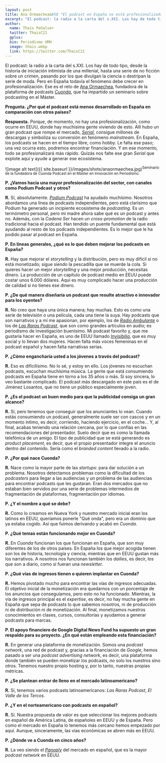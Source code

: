 ```yaml
---
layout: post
title: Ana Ormaechea&#58 "El podcast en España no está profesionalizado; en EEUU, sí"
excerpt: "El podcast: la radio a la carta del s.XXI. Los hay de todo tipo, desde la historia de iniciación intimista de una millenial, hasta una serie de no ficción sobre un crimen, pasando por los que divulgan la ciencia o destripan la serie de moda. Pero el recorrido es mucho más extenso y Ana Ormaechea, fundadora de la plataforma de podcasts Cuonda, ha sido la encargada de arrojar una chispa de luz a un tema que, todavía, parece no estar explotado en su totalidad."
author:
  name: Thais Peñalver
  twitter: ThaisC21
  gplus:  
  bio: Periodismo UMH
  image: thais.webp
  link: https://twitter.com/ThaisC21
---
```

El podcast: la radio a la carta del s.XXI. Los hay de todo tipo, desde la historia de iniciación intimista de una millenial, hasta una serie de no ficción sobre un crimen, pasando por los que divulgan la ciencia o destripan la serie de moda. Pero en España  todavía el fenómeno debe crecer en profesionalización. Ese es el reto de [Ana Ormaechea](https://www.linkedin.com/in/anaormaechea/?locale=es_ES), fundadora de la plataforma de podcasts [_Cuonda_](http://www.cuonda.com/), que ha impartido un seminario sobre podcasting en el Máster. 

**Pregunta. ¿Por qué el podcast está menos desarrollado en España en comparación con otros países?**

**Respuesta.** Porque, de momento, no hay una profesionalización, como ocurre en EEUU, donde hay muchísima gente viviendo de esto. Allí hubo un gran podcast que rompe el mercado, [_Serial_](https://serialpodcast.org/), consigue millones de descargas y simboliza su conversión en fenómeno _mainstream_. En España, los podcasts se hacen en el tiempo libre, como hobby. Le falta ese paso; una vez ocurra esto, podremos encontrar financiación. Y en ese momento, todo se profesionalizará más rápido. Quizás nos falte ese gran _Serial_ que explote aquí y ayude a generar ese ecosistema.

![image alt text]({{ site.baseurl }}/images/shots/anaormaechea.jpg)<sup>Seminario de la fundadora de Cuonda Podcast en el Máster en Innovación en Periodismo.

**P. ¿Vamos hacia una mayor profesionalización del sector, con canales como Podium Podcast**  **y otros?**

**R.** Sí, absolutamente. [_Podium Podcast_](http://www.podiumpodcast.com/) ha ayudado muchísimo. Nosotros abordamos una línea de podcasts independientes, pero está clarísimo que Podium ha generado un incipiente ecosistema de _podcasting_. Es un termómetro personal, pero mi madre ahora sabe qué es un podcast y antes no. Además, con la _Cadena Ser_ hacen un _cross-promotion_ de la radio tradicional hacia el podcast. Han tendido un puente fundamental que está ayudando al resto de los podcasts independientes. Es lo mejor que le ha podido pasar al podcast en España.

**P. En líneas generales, ¿qué es lo que deben mejorar los podcasts en España?**

**R.** Hay que mejorar el _storytelling_ y la distribución, pero es muy difícil si no está monetizado; sigue siendo la pescadilla que se muerde la cola. Si quieres hacer un mejor _storytelling_ y una mejor producción, necesitas dinero. La producción de un capítulo de podcast medio en EEUU puede costar unos 6.000 dólares. Aquí es muy complicado hacer una producción de calidad si no tienes ese dinero.

**P. ¿De qué manera diseñaría un podcast que resulte atractivo e innovador para los oyentes?**

**R.** No creo que haya una única manera; hay muchas. Esto es como una serie de televisión o una película, cada una tiene la suya. Hay podcasts que son narrativos y a mí me apasionan, por ejemplo, los de [_Radio Ambulante_](http://radioambulante.org/) o los de [_Las Raras Podcast_](http://lasraraspodcast.com/), que son como grandes artículos en audio; es periodismo de investigación buenísimo. Mi podcast favorito y, que me gustaría hacer en España, es uno de EEUU llamado [_Invisibilia_](http://www.npr.org/podcasts/510307/invisibilia), que es muy social y lo llevan dos mujeres. Hacen falta más voces femeninas en el podcast español y hacen falta narrativas serias.

**P. ¿Cómo engancharía usted a los jóvenes a través del podcast?**

**R.** Eso es dificilísimo. No lo sé, y estoy en ello. Los jóvenes no escuchan podcasts, escuchan muchísima música. La gente que está consumiendo podcasts en España tiene en torno a los 35 años o más. Si soy sincera, lo veo bastante complicado. El podcast más descargado en este país es el de Jiménez Losantos, que no tiene un público especialmente joven.

**P. ¿Es el podcast un buen medio para que la publicidad consiga un gran alcance?**

**R.** Sí, pero tenemos que conseguir que los anunciantes lo vean. Cuando estás consumiendo un podcast, generalmente suele ser con cascos y en un momento íntimo, es decir, corriendo, haciendo ejercicio, en el coche… Y, al final, acabas teniendo una relación cercana, por lo que confías en las recomendaciones del presentador. Suelo decir que es como la llamada telefónica de un amigo. El tipo de publicidad que se está generando es _product placement_, es decir, que el propio presentador integre el anuncio dentro del contenido. Sería como el _branded content_ llevado a la radio.

**P. ¿Por qué nace Cuonda?**

**R.** Nace como la mayor parte de las _startups_: para dar solución a un problema. Nosotros detectamos problemas como la dificultad de los _podcasters_ para llegar a las audiencias y un problema de las audiencias para encontrar podcasts que les gustaran. Eran dos mercados que no estaban bien servidos por una serie de problemas intermedios de fragmentación de plataformas, fragmentación por idiomas.

**P. ¿Y el nombre a qué se debe?**

**R.** Como lo creamos en Nueva York y nuestro mercado inicial eran los latinos en EEUU, queríamos ponerle "Qué onda", pero era un dominio que ya estaba cogido. Así que fuimos derivando y acabó en _Cuonda_.

**P. ¿Qué temas están funcionando mejor en Cuonda?**

**R.** En _Cuonda_ funcionan los que funcionan en España, que son muy diferentes de los de otros países. En España los que mejor acogida tienen son los de historia, tecnología y ciencia, mientras que en EEUU gustan más los narrativos. A nosotros nos funcionan también los _dailies_, es decir, los que son a diario, como si fueran una _newsletter_.

**P. ¿Qué vías de ingresos tienen o quieren implantar en Cuonda?**

**R.** Hemos pivotado mucho para encontrar las vías de ingresos adecuadas. El objetivo inicial de la monetización era quedarnos con un porcentaje de los anuncios que conseguíamos, pero esto no ha funcionado. Mientras, la vía de ingresos principal es el _expertise_, es decir, no hay mucha gente en España que sepa de podcasts lo que sabemos nosotros, ni de producción ni de distribución ni de monetización. Al final, monetizamos nuestros conocimientos en clases, cursos, consultorías y ayudamos a generar podcasts para marcas.

**P. El apoyo financiero de Google Digital News Fund ha supuesto un gran respaldo para su proyecto. ¿En qué están empleando esta financiación?**

**R.** En generar una plataforma de monetización. Somos una _podcast network_, una red de podcast y, gracias a la financiación de _Google_, hemos pasado a ser una _podcast advertising network_, es decir, una plataforma donde también se pueden monetizar los podcasts, no solo los nuestros sino otros. Tenemos nuestro propio hosting y, por lo tanto, nuestras propias métricas.

**P. ¿Se plantean entrar de lleno en el mercado latinoamericano?**

**R.** Sí, tenemos varios podcasts latinoamericanos: _Las Raras Podcast_, _El Valle de los Tercos_.

**P. ¿Y en el norteamericano con podcasts en español?**

**R.** Sí. Nuestra propuesta de valor es que seleccionar los mejores podcasts en español de América Latina, de españoles en EEUU y de España. Pero como el mercado en España lo tenemos más cercano hemos empezado por aquí. Aunque, sinceramente, las vías económicas se abren más en EEUU.

**P. ¿Dónde ve a Cuonda en cinco años?**

**R.** La veo siendo el [_Panoply_](https://www.panoply.fm/) del mercado en español, que es la mayor _podcast network_ en EEUU.